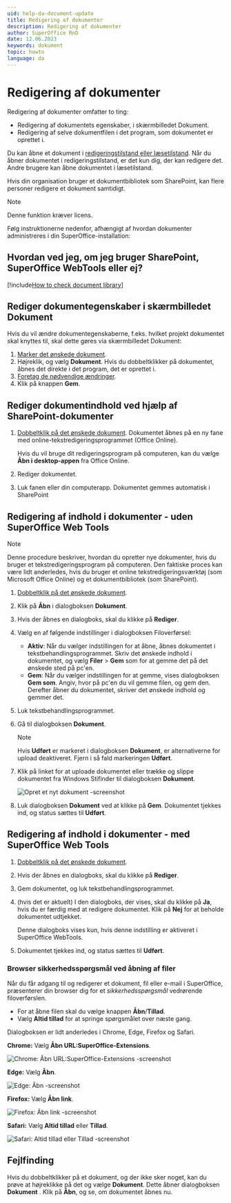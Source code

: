 ```yaml
---
uid: help-da-document-update
title: Redigering af dokumenter
description: Redigering af dokumenter
author: SuperOffice RnD
date: 12.06.2023
keywords: dokument
topic: howto
language: da
---
```


# Redigering af dokumenter

Redigering af dokumenter omfatter to ting:

* Redigering af dokumentets egenskaber, i skærmbilledet Dokument.
* Redigering af selve dokumentfilen i det program, som dokumentet er oprettet i.

Du kan åbne et dokument i [redigeringstilstand eller læsetilstand][1]. Når du åbner dokumentet i redigeringstilstand, er det kun dig, der kan redigere det. Andre brugere kan åbne dokumentet i læsetilstand.

Hvis din organisation bruger et dokumentbibliotek som SharePoint, kan flere personer redigere et dokument samtidigt.

> [!NOTE]
> Denne funktion kræver licens.

Følg instruktionerne nedenfor, afhængigt af hvordan dokumenter administreres i din SuperOffice-installation:

## Hvordan ved jeg, om jeg bruger SharePoint, SuperOffice WebTools eller ej?

[!include[How to check document library](includes/webtools-or-sharepoint.md)]

## Rediger dokumentegenskaber i skærmbilledet Dokument

Hvis du vil ændre dokumentegenskaberne, f.eks. hvilket projekt dokumentet skal knyttes til, skal dette gøres via skærmbilledet Dokument:

1. [Marker det ønskede dokument][2].
2. Højreklik, og vælg **Dokument**. Hvis du dobbeltklikker på dokumentet, åbnes det direkte i det program, det er oprettet i.
3. [Foretag de nødvendige ændringer][3].
4. Klik på knappen **Gem**.

## Rediger dokumentindhold ved hjælp af SharePoint-dokumenter

1. [Dobbeltklik på det ønskede dokument][2]. Dokumentet åbnes på en ny fane med online-tekstredigeringsprogrammet (Office Online).

    Hvis du vil bruge dit redigeringsprogram på computeren, kan du vælge **Åbn i desktop-appen** fra Office Online.

2. Rediger dokumentet.

3. Luk fanen eller din computerapp. Dokumentet gemmes automatisk i SharePoint

## Redigering af indhold i dokumenter - uden SuperOffice Web Tools

> [!NOTE]
> Denne procedure beskriver, hvordan du opretter nye dokumenter, hvis du bruger et tekstredigeringsprogram på computeren. Den faktiske proces kan være lidt anderledes, hvis du bruger et online tekstredigeringsværktøj (som Microsoft Office Online) og et dokumentbibliotek (som SharePoint).

1. [Dobbeltklik på det ønskede dokument][2].
2. Klik på **Åbn** i dialogboksen **Dokument**.
3. Hvis der åbnes en dialogboks, skal du klikke på **Rediger**.
4. Vælg en af følgende indstillinger i dialogboksen Filoverførsel:
    * **Aktiv**: Når du vælger indstillingen for at åbne, åbnes dokumentet i tekstbehandlingsprogrammet. Skriv det ønskede indhold i dokumentet, og vælg **Filer** > **Gem** som for at gemme det på det ønskede sted på pc'en.
    * **Gem**: Når du vælger indstillingen for at gemme, vises dialogboksen **Gem som**. Angiv, hvor på pc'en du vil gemme filen, og gem den. Derefter åbner du dokumentet, skriver det ønskede indhold og gemmer det.
5. Luk tekstbehandlingsprogrammet.
6. Gå til dialogboksen **Dokument**.

    > [!NOTE]
    > Hvis **Udført** er markeret i dialogboksen **Dokument**, er alternativerne for upload deaktiveret. Fjern i så fald markeringen **Udført**.

7. Klik på linket for at uploade dokumentet eller trække og slippe dokumentet fra Windows Stifinder til dialogboksen **Dokument**.

    ![Opret et nyt dokument -screenshot][img1]

8. Luk dialogboksen **Dokument** ved at klikke på **Gem**. Dokumentet tjekkes ind, og status sættes til **Udført**.

## Redigering af indhold i dokumenter - med SuperOffice Web Tools

1. [Dobbeltklik på det ønskede dokument][2].
2. Hvis der åbnes en dialogboks, skal du klikke på **Rediger**.
3. Gem dokumentet, og luk tekstbehandlingsprogrammet.
4. (hvis det er aktuelt) I den dialogboks, der vises, skal du klikke på **Ja**, hvis du er færdig med at redigere dokumentet. Klik på **Nej** for at beholde dokumentet udtjekket.

    Denne dialogboks vises kun, hvis denne indstilling er aktiveret i SuperOffice WebTools.

5. Dokumentet tjekkes ind, og status sættes til **Udført**.

### <a id="allow" />Browser sikkerhedsspørgsmål ved åbning af filer

Når du får adgang til og redigerer et dokument, fil eller e-mail i SuperOffice, præsenterer din browser dig for et *sikkerhedsspørgsmål* vedrørende filoverførslen.

* For at åbne filen skal du vælge knappen **Åbn**/**Tillad**.
* Vælg **Altid tillad** for at springe spørgsmålet over næste gang.

Dialogboksen er lidt anderledes i Chrome, Edge, Firefox og Safari.

**Chrome:** Vælg **Åbn URL:SuperOffice-Extensions**.

![Chrome: Åbn URL:SuperOffice-Extensions -screenshot][img5]

**Edge:** Vælg **Åbn**.

![Edge: Åbn -screenshot][img2]

**Firefox:** Vælg **Åbn link**.

![Firefox: Åbn link -screenshot][img3]

**Safari:** Vælg **Altid tillad** eller **Tillad**.

![Safari: Altid tillad eller Tillad -screenshot][img4]

## Fejlfinding

Hvis du dobbeltklikker på et dokument, og der ikke sker noget, kan du prøve at højreklikke på det og vælge **Dokument**. Dette åbner dialogboksen **Dokument** . Klik på **Åbn**, og se, om dokumentet åbnes nu.

<!-- Referenced links -->
[1]: lock.md
[2]: open.md
[3]: screen/index.md

<!-- Referenced images -->
[img1]: ../../../media/loc/en/document/upload.png
[img2]: ../../../media/loc/en/webtools/webtools-edge-security-question.png
[img3]: ../../../media/loc/en/webtools/webtools-firefox-security-question.png
[img4]: ../../../media/loc/en/webtools/webtools-safari-security-question.png
[img5]: ../../../media/loc/en/webtools/webtools-chrome-security-question.png
